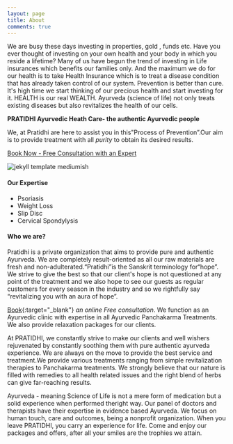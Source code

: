 ```yaml
---
layout: page
title: About
comments: true
---
```


We are busy these days investing in properties, gold , funds etc. Have you ever thought of investing on your own health and your body in which you reside a lifetime? Many of us have begun the trend of investing in Life insurances which benefits our families only. And the maximum we do for our health is to take Health Insurance which is to treat a disease condition that has already taken control of our system. Prevention is better than cure. It's high time we start thinking of our precious health and start investing for it. HEALTH is our real WEALTH. Ayurveda (science of life) not only treats existing diseases but also revitalizes the health of our cells.

**PRATIDHI Ayurvedic Heath Care- the authentic Ayurvedic people**

We, at Pratidhi are here to assist you in this"Process of Prevention”.Our aim is to provide treatment with all *purity* to obtain its desired results.

<a href="https://pratidhiayurvedichealthcare.com/contact" target="_blank">Book Now - Free Consultation with an Expert</a>

![jekyll template mediumish]({{site.baseurl}}/assets/images/theme1.jpg)


#### Our Expertise

- Psoriasis
- Weight Loss
- Slip Disc
- Cervical Spondylysis

    
#### Who we are?
Pratidhi is a private organization that aims to provide pure and authentic Ayurveda. We are completely result-oriented as all our raw materials are fresh and non-adulterated.“Pratidhi”is the Sanskrit terminology for“hope”. We strive to give the best so that our client's hope is not questioned at any point of the treatment and we also hope to see our guests as regular
customers for every season in the industry and so we rightfully say “revitalizing you with an aura of hope”.


[Book](https://pratidhiayurvedichealthcare.com/contact){:target="_blank"} *an online Free consultation*. 
We function as an Ayurvedic clinic with expertise in all Ayurvedic Panchakarma Treatments.
We also provide relaxation packages for our clients.
    
At PRATIDHI, we constantly strive to make our clients and well wishers rejuvenated by constantly soothing them with
pure authentic ayurveda experience. We are always on the move to provide the best service and treatment.We provide various treatments ranging from simple revitalization therapies to Panchakarma treatments. We strongly believe that our nature is filled with remedies to all health related issues and the right blend of herbs can give far-reaching results.

Ayurveda - meaning Science of Life is not a mere form of medication but a solid experience when performed theright way. Our panel of doctors and therapists have their expertise in evidence based Ayurveda.
We focus on human touch, care and outcomes, being a nonprofit organization. When you leave PRATIDHI, you carry an experience for life.
Come and enjoy our packages and offers, after all your smiles are the trophies we attain.

